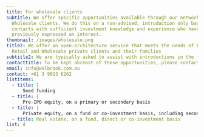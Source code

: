 ```yaml
---
title: For wholesale clients
subtitle: We offer specific opportunities available through our network only to
  Wholesale clients. We do this on a non-advised, introduction only basis to
  contacts with sufficient investment knowledge and experience who have
  previously expressed an interest.
thumbnail: /images/wholesale.png
title2: We offer an open-architecture service that meets the needs of both
  Retail and Wholesale private clients and their families
subtitle2: We are typically asked to assist with introductions in the following areas
contacttitle: To be kept abreast of these opportunities, please contact us
email: info@walbrook.com.au
contact: +61 3 9013 6262
listitems:
  - title: |
      Seed funding
  - title: |
      Pre-IPO equity, on a primary or secondary basis
  - title: |
      Private equity, on a fund or co-investment basis, including secondaries
  - title: Real estate, on a fund, direct or co-investment basis
list: d
---
```

